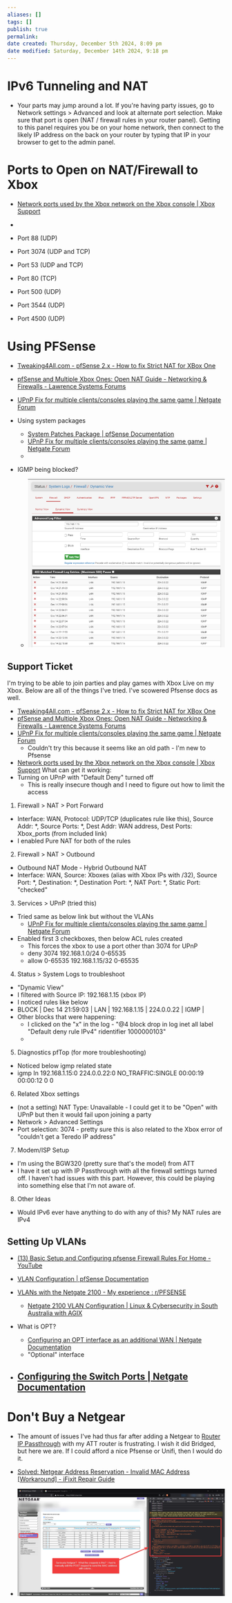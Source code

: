 ```yaml
---
aliases: []
tags: []
publish: true
permalink:
date created: Thursday, December 5th 2024, 8:09 pm
date modified: Saturday, December 14th 2024, 9:18 pm
---
```


# IPv6 Tunneling and NAT

- Your parts may jump around a lot.  If you're having party issues, go to Network settings > Advanced and look at alternate port selection.  Make sure that port is open (NAT / firewall rules in your router panel).  Getting to this panel requires you be on your home network, then connect to the likely IP address on the back on your router by typing that IP in your browser to get to the admin panel.

# Ports to Open on NAT/Firewall to Xbox

- [Network ports used by the Xbox network on the Xbox console | Xbox Support](https://support.xbox.com/en-US/help/hardware-network/connect-network/network-ports-used-xbox-live)

- 

- Port 88 (UDP)
- Port 3074 (UDP and TCP)
- Port 53 (UDP and TCP)
- Port 80 (TCP)
- Port 500 (UDP)
- Port 3544 (UDP)
- Port 4500 (UDP)

# Using PFSense

- [Tweaking4All.com - pfSense 2.x - How to fix Strict NAT for XBox One](https://www.tweaking4all.com/network-internet/pfsense-strict-nat-xbox-one/)
- [pfSense and Multiple Xbox Ones: Open NAT Guide - Networking & Firewalls - Lawrence Systems Forums](https://forums.lawrencesystems.com/t/pfsense-and-multiple-xbox-ones-open-nat-guide/2409)
- [UPnP Fix for multiple clients/consoles playing the same game | Netgate Forum](https://forum.netgate.com/topic/169837/upnp-fix-for-multiple-clients-consoles-playing-the-same-game/78)
- Using system packages
	- [System Patches Package | pfSense Documentation](https://docs.netgate.com/pfsense/en/latest/development/system-patches.html)
	- [UPnP Fix for multiple clients/consoles playing the same game | Netgate Forum](https://forum.netgate.com/topic/169837/upnp-fix-for-multiple-clients-consoles-playing-the-same-game)
	- 

- IGMP being blocked?
	- ![](_attachments/file-20241214191242944.png)

## Support Ticket

I'm trying to be able to join parties and play games with Xbox Live on my Xbox.  Below are all of the things I've tried.  I've scowered Pfsense docs as well.

- [Tweaking4All.com - pfSense 2.x - How to fix Strict NAT for XBox One](https://www.tweaking4all.com/network-internet/pfsense-strict-nat-xbox-one/)
- [pfSense and Multiple Xbox Ones: Open NAT Guide - Networking & Firewalls - Lawrence Systems Forums](https://forums.lawrencesystems.com/t/pfsense-and-multiple-xbox-ones-open-nat-guide/2409)
- [UPnP Fix for multiple clients/consoles playing the same game | Netgate Forum](https://forum.netgate.com/topic/169837/upnp-fix-for-multiple-clients-consoles-playing-the-same-game/78)
	- Couldn't try this because it seems like an old path - I'm new to Pfsense
- [Network ports used by the Xbox network on the Xbox console | Xbox Support](https://support.xbox.com/en-US/help/hardware-network/connect-network/network-ports-used-xbox-live)
What can get it working:
- Turning on UPnP with "Default Deny" turned off
	- This is really insecure though and I need to figure out how to limit the access

1) Firewall > NAT > Port Forward

- Interface: WAN, Protocol: UDP/TCP (duplicates rule like this), Source Addr: *, Source Ports: *, Dest Addr: WAN address, Dest Ports: Xbox_ports (from included link)
- I enabled Pure NAT for both of the rules

2) Firewall > NAT > Outbound

- Outbound NAT Mode - Hybrid Outbound NAT
- Interface: WAN, Source: Xboxes (alias with Xbox IPs with /32), Source Port: \*, Destination: \*, Destination Port: \*, NAT Port: \*, Static Port: "checked"

3) Services > UPnP (tried this)

- Tried same as below link but without the VLANs
	- [UPnP Fix for multiple clients/consoles playing the same game | Netgate Forum](https://forum.netgate.com/topic/169837/upnp-fix-for-multiple-clients-consoles-playing-the-same-game/78)
- Enabled first 3 checkboxes, then below ACL rules created
	- This forces the xbox to use a port other than 3074 for UPnP
	- deny 3074 192.168.1.0/24 0-65535
	- allow 0-65535 192.168.1.15/32 0-65535

4) Status > System Logs to troubleshoot

- "Dynamic View"
- I filtered with Source IP: 192.168.1.15 (xbox IP)
- I noticed rules like below
- BLOCK | Dec 14 21:59:03 | LAN | 192.168.1.15 | 224.0.0.22 | IGMP |
- Other blocks that were happening:
	- I clicked on the "x" in the log - "@4 block drop in log inet all label "Default deny rule IPv4" ridentifier 1000000103"
	- 

5) Diagnostics pfTop (for more troubleshooting)

- Noticed below igmp related state
- igmp      In  192.168.1.15:0                224.0.0.22:0                   NO_TRAFFIC:SINGLE       00:00:19  00:00:12        0        0

6) Related Xbox settings

- (not a setting) NAT Type: Unavailable - I could get it to be "Open" with UPnP but then it would fail upon joining a party
- Network > Advanced Settings
- Port selection: 3074 - pretty sure this is also related to the Xbox error of "couldn't get a Teredo IP address"

7) Modem/ISP Setup

- I'm using the BGW320 (pretty sure that's the model) from ATT
- I have it set up with IP Passthrough with all the firewall settings turned off.  I haven't had issues with this part.  However, this could be playing into something else that I'm not aware of.

8) Other Ideas

- Would IPv6 ever have anything to do with any of this?  My NAT rules are IPv4

## Setting Up VLANs

- [(13) Basic Setup and Configuring pfsense Firewall Rules For Home - YouTube](https://www.youtube.com/watch?v=bjr0rm93uVA)

- [VLAN Configuration | pfSense Documentation](https://docs.netgate.com/pfsense/en/latest/vlan/configuration.html#web-interface-vlan-configuration)
- [VLANs with the Netgate 2100 - My experience : r/PFSENSE](https://www.reddit.com/r/PFSENSE/comments/u1qkkf/vlans_with_the_netgate_2100_my_experience/)
	- [Netgate 2100 VLAN Configuration | Linux & Cybersecurity in South Australia with AGIX](https://agix.com.au/netgate-2100-vlan-configuration/)

- What is OPT?
	- [Configuring an OPT interface as an additional WAN | Netgate Documentation](https://docs.netgate.com/pfsense/en/latest/solutions/netgate-2100/opt-wan.html)
	- "Optional" interface

- [Configuring the Switch Ports | Netgate Documentation](https://docs.netgate.com/pfsense/en/latest/solutions/netgate-2100/configuring-the-switch-ports.html)
	- 

# Don't Buy a Netgear

- The amount of issues I've had thus far after adding a Netgear to [Router IP Passthrough](../../📁%2007%20-%20Cybersader%20Arsenal/Home%20Network/Bridging%20New%20Home%20Router/Bridging%20New%20Home%20Router.md) with my ATT router is frustrating.  I wish it did Bridged, but here we are.  If I could afford a nice Pfsense or Unifi, then I would do it.

- [Solved: Netgear Address Reservation - Invalid MAC Address [Workaround] - iFixit Repair Guide](https://www.ifixit.com/Guide/Solved:+Netgear+Address+Reservation+-+Invalid+MAC+Address+%5BWorkaround%5D/162994)
- ![](_attachments/file-20241205201805625.png)